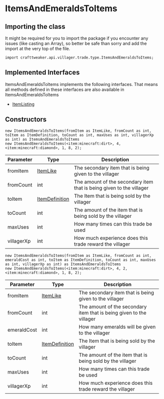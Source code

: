 # ItemsAndEmeraldsToItems

## Importing the class

It might be required for you to import the package if you encounter any issues (like casting an Array), so better be safe than sorry and add the import at the very top of the file.
```zenscript
import crafttweaker.api.villager.trade.type.ItemsAndEmeraldsToItems;
```


## Implemented Interfaces
ItemsAndEmeraldsToItems implements the following interfaces. That means all methods defined in these interfaces are also available in ItemsAndEmeraldsToItems

- [ItemListing](/vanilla/api/villager/trade/ItemListing)

## Constructors


```zenscript
new ItemsAndEmeraldsToItems(fromItem as ItemLike, fromCount as int, toItem as ItemDefinition, toCount as int, maxUses as int, villagerXp as int) as ItemsAndEmeraldsToItems
new ItemsAndEmeraldsToItems(<item:minecraft:dirt>, 4, <item:minecraft:diamond>, 1, 8, 2);
```
| Parameter  |                        Type                        |                             Description                              |
|------------|----------------------------------------------------|----------------------------------------------------------------------|
| fromItem   | [ItemLike](/vanilla/api/world/ItemLike)            | The secondary item that is being given to the villager               |
| fromCount  | int                                                | The amount of the secondary item that is being given to the villager |
| toItem     | [ItemDefinition](/vanilla/api/item/ItemDefinition) | The Item that is being sold by the villager                          |
| toCount    | int                                                | The amount of the item that is being sold by the villager            |
| maxUses    | int                                                | How many times can this trade be used                                |
| villagerXp | int                                                | How much experience does this trade reward the villager              |



```zenscript
new ItemsAndEmeraldsToItems(fromItem as ItemLike, fromCount as int, emeraldCost as int, toItem as ItemDefinition, toCount as int, maxUses as int, villagerXp as int) as ItemsAndEmeraldsToItems
new ItemsAndEmeraldsToItems(<item:minecraft:dirt>, 4, 2, <item:minecraft:diamond>, 1, 8, 2);
```
|  Parameter  |                        Type                        |                             Description                              |
|-------------|----------------------------------------------------|----------------------------------------------------------------------|
| fromItem    | [ItemLike](/vanilla/api/world/ItemLike)            | The secondary item that is being given to the villager               |
| fromCount   | int                                                | The amount of the secondary item that is being given to the villager |
| emeraldCost | int                                                | How many emeralds will be given to the villager                      |
| toItem      | [ItemDefinition](/vanilla/api/item/ItemDefinition) | The Item that is being sold by the villager                          |
| toCount     | int                                                | The amount of the item that is being sold by the villager            |
| maxUses     | int                                                | How many times can this trade be used                                |
| villagerXp  | int                                                | How much experience does this trade reward the villager              |



